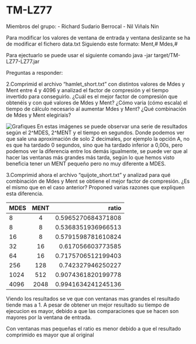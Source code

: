 # TM-LZ77
Miembros del grupo:
    - Richard Sudario Berrocal
    - Nil Viñals Nin

Para modificar los valores de ventana de entrada y ventana deslizante se ha de modificar el fichero data.txt
Siguiendo este formato:
Ment,#
Mdes,#


Para ejectuarlo se puede usar el siguiente comando
java -jar target/TM-LZ77-LZ77.jar

Preguntas a responder:

2.Comprimid el archivo “hamlet_short.txt” con distintos valores de Mdes y Ment entre 4 y 4096 y analizad el factor de compresión y el tiempo invertido para conseguirlo. ¿Cuál es el mejor factor de compresión que obtenéis y con qué valores de Mdes y Ment? ¿Cómo varia (cómo escala) el tiempo de cálculo necesario al aumentar Mdes y Ment? ¿Qué combinación de Mdes y Ment elegiríais?

![Grafiques](https://user-images.githubusercontent.com/31955883/114478041-b0318a80-9bfd-11eb-8309-5f0df6048fe4.png)
En estas imágenes se puede observar una serie de resultados según el 2^MDES, 2^MENT y el tiempo en segundos. Donde podemos ver que sale una aproximación de solo 2 decimales, por ejemplo la opción A, no es que ha tardado 0 segundos, sino que ha tardado inferior a 0,00s, pero podemos ver la diferencia entre los demás igualmente, se puede ver que al hacer las ventanas más grandes más tarda, según lo que hemos visto beneficia tener un MENT pequeño pero no muy diferente a MDES. 



3.Comprimid ahora el archivo “quijote_short.txt” y analizad para qué combinación de Mdes y Ment se obtiene el mejor factor de compresión. ¿Es el mismo que en el caso anterior? Proponed varias razones que expliquen esta diferencia.

| MDES        | MENT           | ratio  |
| ----------- |:--------------:| ------:|
|	8	|	4	|	0.5965270684371808	|
|	8	|	8	|	0.5368351936966513	|
|	16	|	8	|	0.5791598781610824	|
|	32	|	16	|	0.617056603773585	|
|	64	|	16	|	0.7175706512199403	|
|	256	|	128	|	0.742327946250227	|
|	1024	|	512	|	0.9074361820199778	|
|	4096	|	2048	|	0.9941634241245136	|


Viendo los resultados se ve que con ventanas mas grandes el resultado tiende mas a 1. A pesar de obtener un mejor resultado su tiempo de ejecucion es mayor, debido a que las comparaciones que se hacen son mayores por la ventana de entrada.

Con ventanas mas pequeñas el ratio es menor debido a que el resultado comprimido es mayor que al original
